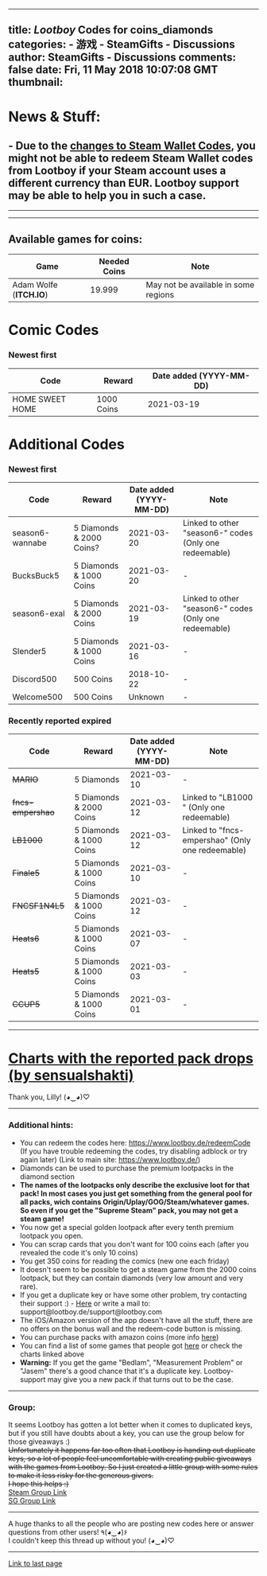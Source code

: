 
---
title: _Lootboy_ Codes for coins_diamonds
categories: 
    - 游戏
    - SteamGifts - Discussions
author: SteamGifts - Discussions
comments: false
date: Fri, 11 May 2018 10:07:08 GMT
thumbnail: 
---

<div>   
<h1>News & Stuff:</h1>
<h2>- Due to the <a href="https://www.steamgifts.com/discussion/fLrRZ/new-regional-steam-wallet-code-rules">changes to Steam Wallet Codes</a>, you might not be able to redeem Steam Wallet codes from Lootboy if your Steam account uses a different currency than EUR. Lootboy support may be able to help you in such a case.</h2>
<hr>
<hr>
<h2>Available games for coins:</h2>
<table>
<thead>
<tr>
<th>Game</th>
<th>Needed Coins</th>
<th>Note</th>
</tr>
</thead>
<tbody>
<tr>
<td>Adam Wolfe (<strong>ITCH.IO</strong>)</td>
<td>19.999</td>
<td>May not be available in some regions</td>
</tr>
</tbody>
</table>
<h1>Comic Codes</h1>
<h3>Newest first</h3>
<table>
<thead>
<tr>
<th>Code</th>
<th>Reward</th>
<th>Date added (YYYY-MM-DD)</th>
</tr>
</thead>
<tbody>
<tr>
<td>HOME SWEET HOME</td>
<td>1000 Coins</td>
<td>2021-03-19</td>
</tr>
</tbody>
</table>
<h1>Additional Codes</h1>
<h3>Newest first</h3>
<table>
<thead>
<tr>
<th>Code</th>
<th>Reward</th>
<th>Date added (YYYY-MM-DD)</th>
<th>Note</th>
</tr>
</thead>
<tbody>
<tr>
<td>season6-wannabe</td>
<td>5 Diamonds & 2000 Coins?</td>
<td>2021-03-20</td>
<td>Linked to other "season6-" codes (Only one redeemable)</td>
</tr>
<tr>
<td>BucksBuck5</td>
<td>5 Diamonds & 1000 Coins</td>
<td>2021-03-20</td>
<td>-</td>
</tr>
<tr>
<td>season6-exal</td>
<td>5 Diamonds & 2000 Coins</td>
<td>2021-03-19</td>
<td>Linked to other "season6-" codes (Only one redeemable)</td>
</tr>
<tr>
<td>Slender5</td>
<td>5 Diamonds & 1000 Coins</td>
<td>2021-03-16</td>
<td>-</td>
</tr>
<tr>
<td>Discord500</td>
<td>500 Coins</td>
<td>2018-10-22</td>
<td>-</td>
</tr>
<tr>
<td>Welcome500</td>
<td>500 Coins</td>
<td>Unknown</td>
<td>-</td>
</tr>
</tbody>
</table>
<h3>Recently reported expired</h3>
<table>
<thead>
<tr>
<th>Code</th>
<th>Reward</th>
<th>Date added (YYYY-MM-DD)</th>
<th>Note</th>
</tr>
</thead>
<tbody>
<tr>
<td><del>MARIO</del></td>
<td>5 Diamonds</td>
<td>2021-03-10</td>
<td>-</td>
</tr>
<tr>
<td><del>fncs-empershao</del></td>
<td>5 Diamonds & 2000 Coins</td>
<td>2021-03-12</td>
<td>Linked to "LB1000 " (Only one redeemable)</td>
</tr>
<tr>
<td><del>LB1000</del></td>
<td>5 Diamonds & 1000 Coins</td>
<td>2021-03-12</td>
<td>Linked to "fncs-empershao" (Only one redeemable)</td>
</tr>
<tr>
<td><del>Finale5</del></td>
<td>5 Diamonds & 1000 Coins</td>
<td>2021-03-10</td>
<td>-</td>
</tr>
<tr>
<td><del>FNCSF1N4L5</del></td>
<td>5 Diamonds & 1000 Coins</td>
<td>2021-03-12</td>
<td>-</td>
</tr>
<tr>
<td><del>Heats6</del></td>
<td>5 Diamonds & 1000 Coins</td>
<td>2021-03-07</td>
<td>-</td>
</tr>
<tr>
<td><del>Heats5</del></td>
<td>5 Diamonds & 1000 Coins</td>
<td>2021-03-03</td>
<td>-</td>
</tr>
<tr>
<td><del>CCUP5</del></td>
<td>5 Diamonds & 1000 Coins</td>
<td>2021-03-01</td>
<td>-</td>
</tr>
</tbody>
</table>
<hr>
<h1><a href="https://www.steamgifts.com/discussion/eiIbc/lootboy-supreme-steam-october-edition">Charts with the reported pack drops (by sensualshakti)</a></h1>
<p>Thank you, Lilly!  (◕‿◕)♡</p>
<hr>
<h3>Additional hints:</h3>
<ul>
<li>You can redeem the codes here: <a href="https://www.lootboy.de/redeemCode" rel="nofollow noopener" target="_blank">https://www.lootboy.de/redeemCode</a> (If you have trouble redeeming the codes, try disabling adblock or try again later) (Link to main site: <a href="https://www.lootboy.de/" rel="nofollow noopener" target="_blank">https://www.lootboy.de/</a>)</li>
<li>Diamonds can be used to purchase the premium lootpacks in the diamond section</li>
<li><strong>The names of the lootpacks only describe the exclusive loot for that pack! In most cases you just get something from the general pool for all packs, wich contains Origin/Uplay/GOG/Steam/whatever games. So even if you get the "Supreme Steam" pack, you may not get a steam game!</strong></li>
<li>You now get a special golden lootpack after every tenth premium lootpack you open.</li>
<li>You can scrap cards that you don't want for 100 coins each (after you revealed the code it's only 10 coins)</li>
<li>You get 350 coins for reading the comics (new one each friday)</li>
<li>It doesn't seem to be possible to get a steam game from the 2000 coins lootpack, but they can contain diamonds (very low amount and very rare).</li>
<li>If you get a duplicate key or have some other problem, try contacting their support :) - <a href="https://www.lootboy.de/support" rel="nofollow noopener" target="_blank">Here</a> or write a mail to: support@lootboy.de/support@lootboy.com</li>
<li>The iOS/Amazon version of the app doesn't have all the stuff, there are no offers on the bonus wall and the redeem-code button is missing.</li>
<li>You can purchase packs with amazon coins (more info <a href="https://www.steamgifts.com/discussion/rSWOI/lootboy-codes-for-coinsdiamonds/search?page=66#c1NfBQU">here</a>)</li>
<li>You can find a list of some games that people got <a href="https://barter.vg/bundle/3902/" rel="nofollow noopener" target="_blank">here</a> or check the charts linked above</li>
<li><strong>Warning:</strong> If you get the game "Bedlam", "Measurement Problem" or "Jasem" there's a good chance that it's a duplicate key. Lootboy-support may give you a new pack if that turns out to be the case.</li>
</ul>
<hr>
<h3>Group:</h3>
<p>It seems Lootboy has gotten a lot better when it comes to duplicated keys, but if you still have doubts about a key, you can use the group below for those giveaways :)<br>
<del>Unfortunately it happens far too often that Lootboy is handing out duplicate keys, so a lot of people feel uncomfortable with creating public giveaways with the games from Lootboy. So I just created a little group with some rules to make it less risky for the generous givers.<br>
I hope this helps :)</del><br>
<a href="https://steamcommunity.com/groups/lootboy_sg" rel="nofollow noopener" target="_blank">Steam Group Link</a><br>
<a href="https://www.steamgifts.com/group/aaQSf/lootboysg">SG Group Link</a></p>
<hr>
<p>A huge thanks to all the people who are posting new codes here or answer questions from other users!  ٩(◕‿◕)۶<br>
I couldn't keep this thread up without you!  (◕‿◕)♡</p>
<hr>
<p><a href="https://www.steamgifts.com/discussion/rSWOI/lootboy-codes-for-coinsdiamonds/search?page=999">Link to last page</a></p>  
</div>
            